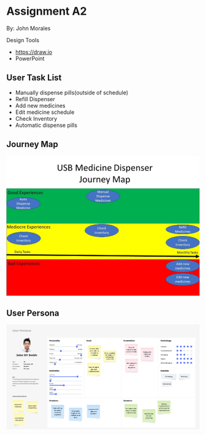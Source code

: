 # Assignment A2
By: John Morales

Design Tools
* https://draw.io
* PowerPoint

## User Task List
* Manually dispense pills(outside of schedule)
* Refill Dispenser
* Add new medicines
* Edit medicine schedule
* Check Inventory
* Automatic dispense pills
## Journey Map
![Journey Map](images/Journey_Map.jpg)

## User Persona
![User Persona](images/User_Persona.png)